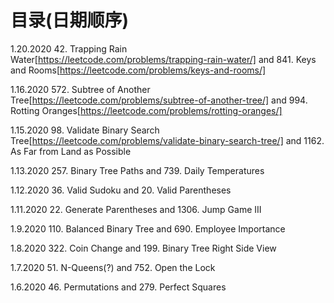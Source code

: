# 目录(日期顺序)

1.20.2020 42. Trapping Rain Water[https://leetcode.com/problems/trapping-rain-water/] and 841. Keys and Rooms[https://leetcode.com/problems/keys-and-rooms/]

1.16.2020 572. Subtree of Another Tree[https://leetcode.com/problems/subtree-of-another-tree/] and 994. Rotting Oranges[https://leetcode.com/problems/rotting-oranges/]

1.15.2020 98. Validate Binary Search Tree[https://leetcode.com/problems/validate-binary-search-tree/] and 1162. As Far from Land as Possible

1.13.2020 257. Binary Tree Paths and 739. Daily Temperatures

1.12.2020 36. Valid Sudoku and 20. Valid Parentheses

1.11.2020 22. Generate Parentheses and 1306. Jump Game III

1.9.2020 110. Balanced Binary Tree and 690. Employee Importance

1.8.2020 322. Coin Change and 199. Binary Tree Right Side View

1.7.2020 51. N-Queens(?) and 752. Open the Lock

1.6.2020 46. Permutations and 279. Perfect Squares
